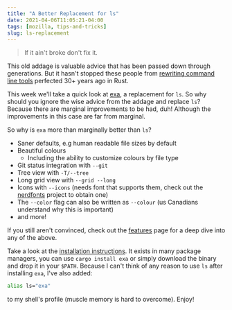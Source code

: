 ```yaml
---
title: "A Better Replacement for ls"
date: 2021-04-06T11:05:21-04:00
tags: [mozilla, tips-and-tricks]
slug: ls-replacement
---
```


> If it ain't broke don't fix it.

This old addage is valuable advice that has been passed down through
generations. But it hasn't stopped these people from [rewriting command line
tools](https://zaiste.net/posts/shell-commands-rust/) perfected 30+ years ago in Rust.

This week we'll take a quick look at [exa](https://the.exa.website/), a replacement for `ls`. So why
should you ignore the wise advice from the addage and replace `ls`? Because there are marginal
improvements to be had, duh! Although the improvements in this case are far from marginal.

<!--more-->

So why is `exa` more than marginally better than `ls`?

* Saner defaults, e.g human readable file sizes by default
* Beautiful colours
  - Including the ability to customize colours by file type
* Git status integration with `--git`
* Tree view with `-T/--tree`
* Long grid view with `--grid --long`
* Icons with `--icons` (needs font that supports them, check out the
  [nerdfonts](https://www.nerdfonts.com) project to obtain one)
* The `--color` flag can also be written as `--colour` (us Canadians understand why this is
  important)
* and more!

If you still aren't convinced, check out the [features](https://the.exa.website/features) page for
a deep dive into any of the above.

Take a look at the [installation instructions](https://the.exa.website/install). It exists in many
package managers, you can use `cargo install exa` or simply download the binary and drop it in your
`$PATH`. Because I can't think of any reason to use `ls` after installing `exa`, I've also added:

```bash
alias ls="exa"
```

to my shell's profile (muscle memory is hard to overcome). Enjoy!
